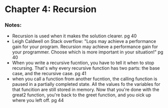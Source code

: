 # Chapter 4: Recursion

### Notes:
- Recursion is used when it makes the solution clearer. pg 40
- Leigh Caldwell on Stack overflow: "Lops may achieve a performance gain for your program. Recursion may achieve a performance gain for your programmer. Choose which is more important in your situation!" pg 40
- When you write a recursive fucntion, you have to tell it when to stop recursing. That's why every recursive function has two parts: the base case, and the recursive case. pg 41
- when you call a function from another  fucntion, the calling function is paused in a partially completed state. All the values fo the variables for that funcition are still stored in memory. Now that you're done with the great2 function, you're back
to the greet function, and you oick up where you left off. pg 44


